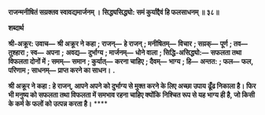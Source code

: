**राजन्मनीषितं सय़क्तव स्वावद्यमार्जनम् ।** **सिद्ध्यसिद्ध्यो: समं कुर्याद्दैवं हि फलसाधनम् ॥ ३८॥** 

**शब्दार्थ** 

**श्री-अक्रूर: उवाच—** **श्री अक्रूर ने कहा** **; राजन्—** **हे राजन्** **; मनीषितम्—** **विचार** **; सय़क्—** **पूर्ण** **; तव—** **तुश्हारा** **; स्व—** **अपना** **;** **अवद्य—** **दुर्भाग्य** **; मार्जनम्—** **धोने वाला** **; सिद्धि-असिद्ध्यो:—** **सफलता तथा विफलता दोनों में** **; समम्—** **समान** **; कुर्यात्—** **करना चाहिए** **; दैवम्—** **भाग्य** **; हि—** **अन्तत:** **; फल—** **फल, परिणाम** **; साधनम्—** **प्राप्त करने का साधन।** **.** 

**श्री अक्रूर ने कहा : हे राजन्, आपने अपने को दुर्भाग्य से मुक्त करने के लिए अच्छा उपाय** **ढूँढ निकाला है। फिर भी मनुष्य को सफलता तथा विफलता में समभाव रहना चाहिए क्योंकि** **निश्चित रूप से यह भाग्य ही है, जो किसी के कर्म के फलों को उत्पन्न करता है।** **** 